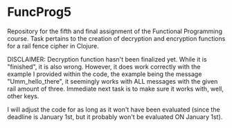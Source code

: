 # FuncProg5
Repository for the fifth and final assignment of the Functional Programming course. Task pertains to the creation of decryption and encryption functions for a rail fence cipher in Clojure.

DISCLAIMER: Decryption function hasn't been finalized yet. While it is "finished", it is also wrong. However, it does work correctly with the example I provided within the code, the example being the message "Umm_hello_there", it seemingly works with ALL messages with the given rail amount of three. Immediate next task is to make sure it works with, well, other keys.

I will adjust the code for as long as it won't have been evaluated (since the deadline is January 1st, but it probably won't be evaluated ON January 1st).
